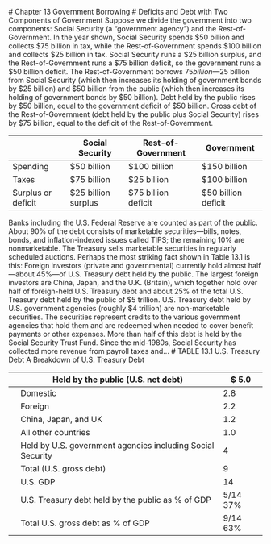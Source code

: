 \# Chapter 13 Government Borrowing # Deficits and Debt with Two Components of Government Suppose we divide the government into two components: Social Security (a “government agency”) and the Rest-of-Government. In the year shown, Social Security spends $50 billion and collects $75 billion in tax, while the Rest-of-Government spends $100 billion and collects $25 billion in tax. Social Security runs a $25 billion surplus, and the Rest-of-Government runs a $75 billion deficit, so the government runs a $50 billion deficit. The Rest-of-Government borrows $75 billion—$25 billion from Social Security (which then increases its holding of government bonds by $25 billion) and $50 billion from the public (which then increases its holding of government bonds by $50 billion). Debt held by the public rises by $50 billion, equal to the government deficit of $50 billion. Gross debt of the Rest-of-Government (debt held by the public plus Social Security) rises by $75 billion, equal to the deficit of the Rest-of-Government.

|                    | Social Security     | Rest-of-Government  | Government          |
| ------------------ | ------------------- | ------------------- | ------------------- |
| Spending           | $50 billion         | $100 billion        | $150 billion        |
| Taxes              | $75 billion         | $25 billion         | $100 billion        |
| Surplus or deficit | $25 billion surplus | $75 billion deficit | $50 billion deficit |

Banks including the U.S. Federal Reserve are counted as part of the public. About 90% of the debt consists of marketable securities—bills, notes, bonds, and inflation-indexed issues called TIPS; the remaining 10% are nonmarketable. The Treasury sells marketable securities in regularly scheduled auctions. Perhaps the most striking fact shown in Table 13.1 is this: Foreign investors (private and governmental) currently hold almost half—about 45%—of U.S. Treasury debt held by the public. The largest foreign investors are China, Japan, and the U.K. (Britain), which together hold over half of foreign-held U.S. Treasury debt and about 25% of the total U.S. Treasury debt held by the public of $5 trillion. U.S. Treasury debt held by U.S. government agencies (roughly $4 trillion) are non-marketable securities. The securities represent credits to the various government agencies that hold them and are redeemed when needed to cover benefit payments or other expenses. More than half of this debt is held by the Social Security Trust Fund. Since the mid-1980s, Social Security has collected more revenue from payroll taxes and... # TABLE 13.1 U.S. Treasury Debt A Breakdown of U.S. Treasury Debt

|   | Held by the public (U.S. net debt)                         | $ 5.0    |
| - | ---------------------------------------------------------- | -------- |
|   | Domestic                                                   | 2.8      |
|   | Foreign                                                    | 2.2      |
|   | China, Japan, and UK                                       | 1.2      |
|   | All other countries                                        | 1.0      |
|   | Held by U.S. government agencies including Social Security | 4        |
|   | Total (U.S. gross debt)                                    | 9        |
|   | U.S. GDP                                                   | 14       |
|   | U.S. Treasury debt held by the public as % of GDP          | 5/14 37% |
|   | Total U.S. gross debt as % of GDP                          | 9/14 63% |

